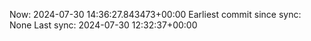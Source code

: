 Now: 2024-07-30 14:36:27.843473+00:00 Earliest commit since sync: None Last sync: 2024-07-30 12:32:37+00:00
